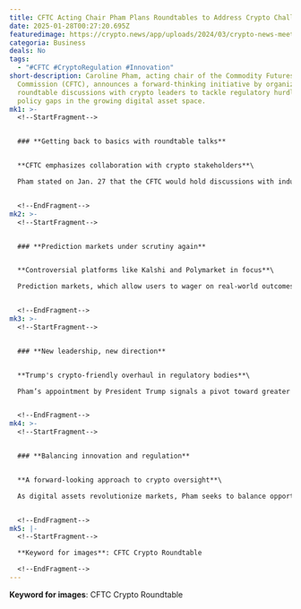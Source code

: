 ```yaml
---
title: CFTC Acting Chair Pham Plans Roundtables to Address Crypto Challenges
date: 2025-01-28T00:27:20.695Z
featuredimage: https://crypto.news/app/uploads/2024/03/crypto-news-meeting-deal-option01.webp
categoria: Business
deals: No
tags:
  - "#CFTC #CryptoRegulation #Innovation"
short-description: Caroline Pham, acting chair of the Commodity Futures Trading
  Commission (CFTC), announces a forward-thinking initiative by organizing
  roundtable discussions with crypto leaders to tackle regulatory hurdles and
  policy gaps in the growing digital asset space.
mk1: >-
  <!--StartFragment-->


  ### **Getting back to basics with roundtable talks**


  **CFTC emphasizes collaboration with crypto stakeholders**\

  Pham stated on Jan. 27 that the CFTC would hold discussions with industry leaders to address market structure issues, prediction markets, and policy gaps left unresolved by the previous administration. These talks aim to build a robust administrative record by incorporating expert opinions, studies, and public input.


  <!--EndFragment-->
mk2: >-
  <!--StartFragment-->


  ### **Prediction markets under scrutiny again**


  **Controversial platforms like Kalshi and Polymarket in focus**\

  Prediction markets, which allow users to wager on real-world outcomes, remain a divisive issue. While popular for their accuracy in predicting elections, they have faced criticism and legal challenges. Pham’s inclusion of prediction markets in these discussions could reignite debates about their public interest impact.


  <!--EndFragment-->
mk3: >-
  <!--StartFragment-->


  ### **New leadership, new direction**


  **Trump's crypto-friendly overhaul in regulatory bodies**\

  Pham’s appointment by President Trump signals a pivot toward greater crypto adoption. With former chair Rostin Behnam stepping down on Feb. 7, Pham has committed to fostering innovation while addressing conflicts of interest within the regulatory framework.


  <!--EndFragment-->
mk4: >-
  <!--StartFragment-->


  ### **Balancing innovation and regulation**


  **A forward-looking approach to crypto oversight**\

  As digital assets revolutionize markets, Pham seeks to balance opportunities with risks. The roundtables, set to occur over several months, aim to align CFTC policies with the evolving crypto industry, signaling a new era of collaboration between regulators and stakeholders.


  <!--EndFragment-->
mk5: |-
  <!--StartFragment-->

  **Keyword for images**: CFTC Crypto Roundtable

  <!--EndFragment-->
---
```

<!--StartFragment-->

**Keyword for images**: CFTC Crypto Roundtable

<!--EndFragment-->